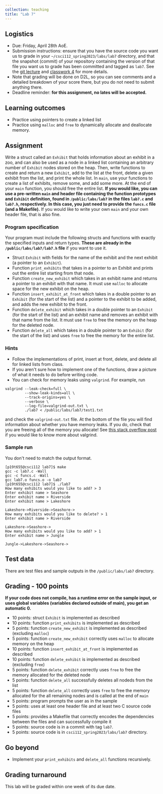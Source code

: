 ```yaml
---
collection: teaching
title: "Lab 7"
---
```


## Logistics
* Due: Friday, April 28th AoE.
* Submission instructions: ensure that you have the source code you want us to
	grade in your `~/csci112_spring2023/labs/lab7`
	directory, and that the snapshot (commit) of your repository containing the version of that file you want us to grade has been committed and
	tagged as `lab7`. See the [git lecture](https://lgw2.github.io/teaching/csci112-spring-2023/lectures/lecture2) and [classwork 4](https://lgw2.github.io/teaching/csci112-spring-2023/classwork/classwork4) for more
	details.
* Note that grading will be done on D2L, so you can see comments and a
	 detailed breakdown of your score there, but you do not need to submit
	anything there.
* Deadline reminder: **for this assignment, no lates will be accepted.**

 ## Learning outcomes
* Practice using pointers to create a linked list
* Practice using `malloc` and `free` to dynamically allocate and deallocate
	memory.

## Assignment

Write a struct called an `Exhibit` that holds information about an exhibit in a
zoo, and can also be used as a node in a linked list containing an arbitrary
number of `Exhibit` nodes stored on the heap. Then, write functions to create and return a new
`Exhibit`, add to the list at the front, delete a given exhibit from the list,
and print the whole list. In `main`, use your functions to create a list of
exhibits, remove some, and add some more. At the end of your `main` function, you should free
the entire list. **If you would like, you can use a pre-written `main` and
header file containing the function prototypes and `Exhibit` definition, found in `/public/labs/lab7` in the files
`lab7.c` and `lab7.h`, respectively. In this case, you just need to provide the
`funcs.c` file (and a Makefile).** If you would like to write your own `main`
and your own header file, that is also fine.

### Program specification

Your program must include the following structs and functions with exactly the specified
inputs and return types. **These are already in the `/public/labs/lab7/lab7.h`
file** if you want to use it.
* Struct `Exhibit` with fields for the name of the exhibit and the next
	exhibit (a pointer to an `Exhibit`).
* Function `print_exhibits` that takes in a pointer to an Exhibit and
	prints out the entire list starting from that node.
* Function `create_new_exhibit` which takes in an exhibit name and returns a
	pointer to an exhibit with that name. It must use `malloc` to allocate
	space for the new exhibit on the heap.
* Function `insert_exhibit_at_front` which takes in a double pointer to an
	`Exhibit` (for the start of the list) and a pointer to the exhibit to be
	added, and adds the new exhibit to the front.
* Function `delete_exhibit` which takes in a double pointer to an `Exhibit` (for the start of the list) and an exhibit name and removes an exhibit with that name from the list. It must
use `free` to free the memory on the heap for the deleted node.
* Function `delete_all` which takes in a double pointer to an `Exhibit` (for the start of the list) and uses `free` to free the memory for the entire
	list.

### Hints
* Follow the implementations of print, insert at front, delete, and delete all
	for linked lists from class.
* If you aren't sure how to implement one of the functions, draw a picture of
    what it needs to do before writing code.
* You can check for memory leaks using `valgrind`. For example, run
```
valgrind --leak-check=full \
         --show-leak-kinds=all \
         --track-origins=yes \
         --verbose \
         --log-file=valgrind-out.txt \
         ./lab7 < /public/labs/lab7/test1.txt
```
and check the `valgrind-out.txt` file. At the bottom of the file you will find
information about whether you have memory leaks. If you do, check that you are freeing all of the memory you allocate! See [this stack overflow post](https://stackoverflow.com/questions/5134891/how-do-i-use-valgrind-to-find-memory-leaks) if you would like to know more about valgrind.

### Sample run

You don't need to match the output format.

```
[p19t655@csci112 lab7]$ make
gcc -c lab7.c -Wall
gcc -c funcs.c -Wall
gcc lab7.o funcs.o -o lab7
[p19t655@csci112 lab7]$ ./lab7
How many exhibits would you like to add? > 3
Enter exhibit name > Seashore
Enter exhibit name > Riverside
Enter exhibit name > Lakeshore

Lakeshore->Riverside->Seashore->
How many exhibits would you like to delete? > 1
Enter exhibit name > Riverside

Lakeshore->Seashore->
How many exhibits would you like to add? > 1
Enter exhibit name > Jungle

Jungle->Lakeshore->Seashore->
```

## Test data

There are test files and sample outputs in the `/public/labs/lab7` directory.

## Grading - 100 points
**If your code does not compile, has a runtime error on the sample input,
or uses global variables (variables declared outside of main), you get an
automatic 0.**
* 10 points: struct `Exhibit` is implemented as described
* 10 points: function `print_exhibits` is implemented as described
* 5 points: function `create_new_exhibit` is implemented as described
	(excluding `malloc`)
* 5 points: function `create_new_exhibit` correctly uses `malloc` to allocate memory on the heap
* 10 points: function `insert_exhibit_at_front` is implemented as described
* 10 points: function `delete_exhibit` is implemented as described (excluding
	`free`)
* 5 points: function `delete_exhibit` correctly uses `free` to free the memory allocated for the deleted node
* 5 points: function `delete_all` successfully deletes all nodeds from the
	list
* 5 points: function `delete_all` correctly uses `free` to free the memory allocated for the all remaining nodes and is called at the end of `main`
* 5 points: program prompts the user as in the sample
* 5 points: uses at least one header file and at least two C source code files
* 5 points: provides a Makefile that correctly encodes the dependencies between
    the files and can successfully compile it
* 5 points: source code is in a commit with tag `lab7`.
* 5 points: source code is in `csci112_spring2023/labs/lab7` directory.

## Go beyond
* Implement your `print_exhibits` and `delete_all` functions recursively.

## Grading turnaround
This lab will be graded within one week of its due date.
